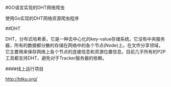 #GO语言实现的DHT网络爬虫

使用Go实现的DHT网络资源爬虫程序

##DHT

DHT，分布式哈希表，它是一种去中心化的key-value存储系统。它没有中央服务器，所有的数据都分散的存储在网络中的各个节点(Node)上。在文件分享领域，它主要用来保存网络上各个节点的连接信息和资源位置信息。目前几乎所有的P2P工具都支持DHT，避免对于Tracker服务器的依赖。

####线上运行项目

<a href="http://btku.org/">http://btku.org/</a>